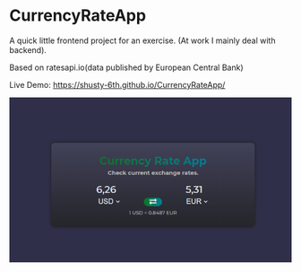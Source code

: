 # CurrencyRateApp

A quick little frontend project for an exercise. (At work I mainly deal with backend).

Based on ratesapi.io(data published by European Central Bank)

Live Demo: https://shusty-6th.github.io/CurrencyRateApp/

![alt text](img/screen.png "screen app")
